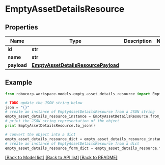 # EmptyAssetDetailsResource


## Properties
Name | Type | Description | Notes
------------ | ------------- | ------------- | -------------
**id** | **str** |  | 
**name** | **str** |  | 
**payload** | [**EmptyAssetDetailsResourcePayload**](EmptyAssetDetailsResourcePayload.md) |  | 

## Example

```python
from robocorp.workspace.models.empty_asset_details_resource import EmptyAssetDetailsResource

# TODO update the JSON string below
json = "{}"
# create an instance of EmptyAssetDetailsResource from a JSON string
empty_asset_details_resource_instance = EmptyAssetDetailsResource.from_json(json)
# print the JSON string representation of the object
print EmptyAssetDetailsResource.to_json()

# convert the object into a dict
empty_asset_details_resource_dict = empty_asset_details_resource_instance.to_dict()
# create an instance of EmptyAssetDetailsResource from a dict
empty_asset_details_resource_form_dict = empty_asset_details_resource.from_dict(empty_asset_details_resource_dict)
```
[[Back to Model list]](../README.md#documentation-for-models) [[Back to API list]](../README.md#documentation-for-api-endpoints) [[Back to README]](../README.md)


